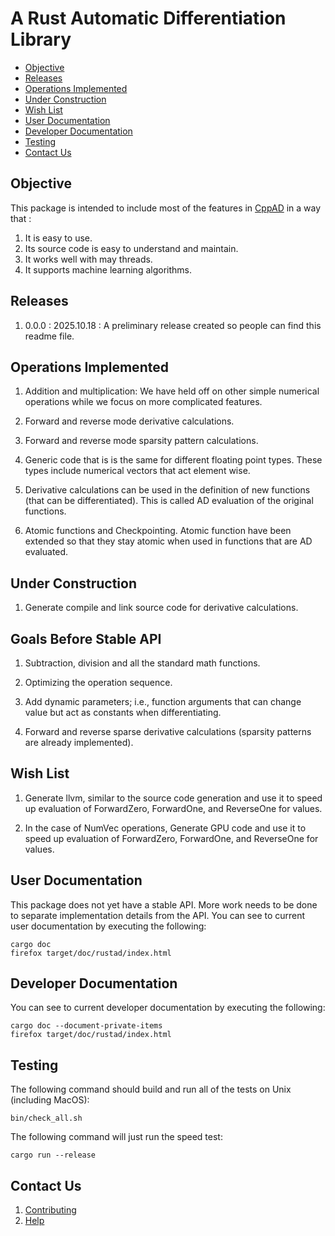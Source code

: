 # A Rust Automatic Differentiation Library

- [Objective](#objective)
- [Releases](#releases)
- [Operations Implemented](#operations-implemented)
- [Under Construction](#under-construction)
- [Wish List](#wish-list)
- [User Documentation](#user-documentation)
- [Developer Documentation](#developer-documentation)
- [Testing](#testing)
- [Contact Us](#contact-us)

## Objective
This package is intended to include most of the features in
[CppAD](https://cppad.readthedocs.io/latest/) in a way that :

1.  It is easy to use.
2.  Its source code is easy to understand and maintain.
3.  It works well with may threads.
4.  It supports machine learning algorithms.

## Releases

1.  0.0.0 : 2025.10.18 :
    A preliminary release created so people can find this readme file.

## Operations Implemented

1.  Addition and multiplication: We have held off on other simple numerical
    operations while we focus on more complicated features.

2.  Forward and reverse mode derivative calculations.

3.  Forward and reverse mode sparsity pattern calculations.

4.  Generic code that is is the same for different floating point types.
    These types include numerical vectors that act element wise.

5.  Derivative calculations can be used in the definition of new functions
    (that can be differentiated). 
    This is called AD evaluation of the original functions.

6.  Atomic functions and Checkpointing. Atomic function have been extended
    so that they stay atomic when used in functions that are AD evaluated.

## Under Construction

1.  Generate compile and link source code for derivative calculations.

## Goals Before Stable API

1.  Subtraction, division and all the standard math functions.
    
2.  Optimizing the operation sequence.

3.  Add dynamic parameters; i.e., function arguments that can change value
    but act as constants when differentiating.

4.  Forward and reverse sparse derivative calculations
    (sparsity patterns are already implemented). 

## Wish List

1.  Generate llvm, similar to the source code generation and use it
    to speed up evaluation of ForwardZero, ForwardOne, and ReverseOne
    for values.

2.  In the case of NumVec operations, Generate GPU code and use it
    to speed up evaluation of ForwardZero, ForwardOne, and ReverseOne
    for values.

## User Documentation
This package does not yet have a stable API. 
More work needs to be done to separate implementation details
from the API.
You can see to current user documentation by executing the following:

    cargo doc
    firefox target/doc/rustad/index.html

## Developer Documentation
You can see to current developer documentation by executing the following:

    cargo doc --document-private-items
    firefox target/doc/rustad/index.html

## Testing
The following command should build and run all of the tests on Unix
(including MacOS):

    bin/check_all.sh

The following command will just run the speed test:

    cargo run --release

## Contact Us

1.  [Contributing](https://github.com/bradbell/rustad/discussions/categories/contribute)
2.  [Help](https://github.com/bradbell/rustad/discussions/categories/q-a)
